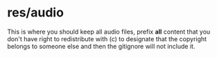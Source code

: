 # res/audio

This is where you should keep all audio files, prefix **all** content that you
don't have right to redistribute with (c) to designate that the copyright
belongs to someone else and then the gitignore will not include it.